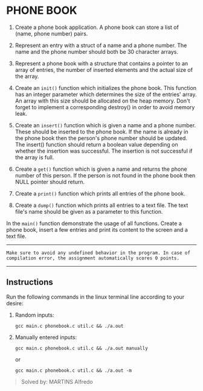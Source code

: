 # PHONE BOOK


1. Create a phone book application. A phone book can store a list of (name, phone number) pairs.

2. Represent an entry with a struct of a name and a phone number. The name and the phone number should both be 30 character arrays.

3. Represent a phone book with a structure that contains a pointer to an array of entries, the number of inserted elements and the actual size of the array.

4. Create an `init()` function which initializes the phone book. This function has an integer parameter which determines the size of the entries' array. An array with this size should be allocated on the heap memory. Don't forget to implement a corresponding destroy() in order to avoid memory leak.

5. Create an `insert()` function which is given a name and a phone number. These should be inserted to the phone book. If the name is already in the phone book then the person's phone number should be updated. The insert() function should return a boolean value depending on whether the insertion was successful. The insertion is not successful if the array is full.

6. Create a `get()` function which is given a name and returns the phone number of this person. If the person is not found in the phone book then NULL pointer should return.

7. Create a `print()` function which prints all entries of the phone book.

8. Create a `dump()` function which prints all entries to a text file. The text file's name should be given as a parameter to this function.

In the `main()` function demonstrate the usage of all functions. Create a phone book, insert a few entries and print its content to the screen and a text file.

___

`Make sure to avoid any undefined behavior in the program. In case of compilation error, the assignment automatically scores 0 points.`
___

## Instructions
Run the following commands in the linux terminal line according to your desire:

1. Random inputs:
    ```
    gcc main.c phonebook.c util.c && ./a.out
    ```
3. Manually entered inputs:
    ```
    gcc main.c phonebook.c util.c && ./a.out manually
    ```
    or
    ```
    gcc main.c phonebook.c util.c && ./a.out -m
    ```

> Solved by: MARTINS Alfredo